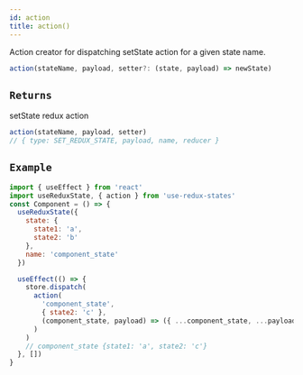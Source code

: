 ```yaml
---
id: action
title: action()
---
```


Action creator for dispatching setState action for a given state name.

```ts
action(stateName, payload, setter?: (state, payload) => newState)
```

## `Returns`

setState redux action

```ts
action(stateName, payload, setter)
// { type: SET_REDUX_STATE, payload, name, reducer }
```

## `Example`

```jsx
import { useEffect } from 'react'
import useReduxState, { action } from 'use-redux-states'
const Component = () => {
  useReduxState({
    state: {
      state1: 'a',
      state2: 'b'
    },
    name: 'component_state'
  })

  useEffect(() => {
    store.dispatch(
      action(
        'component_state',
        { state2: 'c' },
        (component_state, payload) => ({ ...component_state, ...payload })
      )
    )
    // component_state {state1: 'a', state2: 'c'}
  }, [])
}
```
